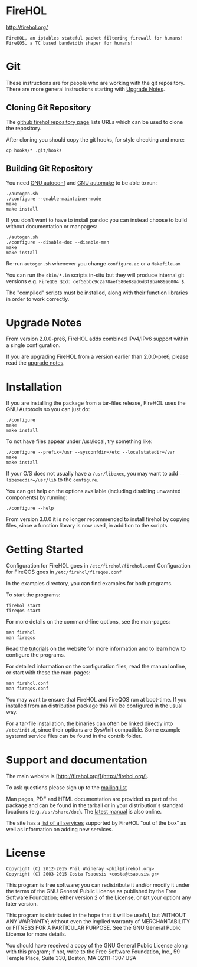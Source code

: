 FireHOL
=======

http://firehol.org/

    FireHOL, an iptables stateful packet filtering firewall for humans!
    FireQOS, a TC based bandwidth shaper for humans!

Git
===
These instructions are for people who are working with the git repository.
There are more general instructions starting with
[Upgrade Notes](#upgrade-notes).

Cloning Git Repository
----------------------

The [github firehol repository page](https://github.com/firehol/firehol)
lists URLs which can be used to clone the repository.

After cloning you should copy the git hooks, for style checking and more:

~~~~
cp hooks/* .git/hooks
~~~~

Building Git Repository
-----------------------
You need [GNU autoconf](http://www.gnu.org/software/autoconf/) and
[GNU automake](http://www.gnu.org/software/automake/) to be able to
run:

~~~~
./autogen.sh
./configure --enable-maintainer-mode
make
make install
~~~~

If you don't want to have to install pandoc you can instead choose
to build without documentation or manpages:

~~~~
./autogen.sh
./configure --disable-doc --disable-man
make
make install
~~~~

Re-run `autogen.sh` whenever you change `configure.ac` or a `Makefile.am`

You can run the `sbin/*.in` scripts in-situ but they will produce internal
git versions e.g. `FireQOS $Id: def55bbc9c2a78aef580e88ad6d3f9ba689a6004 $`.

The "compiled" scripts must be installed, along with their function
libraries in order to work correctly.


Upgrade Notes
=============
From version 2.0.0-pre6, FireHOL adds combined IPv4/IPv6 support within
a single configuration.

If you are upgrading FireHOL from a version earlier than 2.0.0-pre6,
please read the [upgrade notes](http://firehol.org/upgrade/).


Installation
============
If you are installing the package from a tar-files release, FireHOL uses
the GNU Autotools so you can just do:

~~~~
./configure
make
make install
~~~~

To not have files appear under /usr/local, try something like:

~~~~
./configure --prefix=/usr --sysconfdir=/etc --localstatedir=/var
make
make install
~~~~

If your O/S does not usually have a `/usr/libexec`, you may want
to add `--libexecdir=/usr/lib` to the `configure`.

You can get help on the options available (including disabling unwanted
components) by running:

~~~~
./configure --help
~~~~

From version 3.0.0 it is no longer recommended to install firehol by
copying files, since a function library is now used, in addition to
the scripts.


Getting Started
===============
Configuration for FireHOL goes in `/etc/firehol/firehol.conf`
Configuration for FireQOS goes in `/etc/firehol/fireqos.conf`

In the examples directory, you can find examples for both programs.

To start the programs:

~~~~
firehol start
fireqos start
~~~~

For more details on the command-line options, see the man-pages:

~~~~
man firehol
man fireqos
~~~~

Read the [tutorials](http://firehol.org/tutorial/) on the website for
more information and to learn how to configure the programs.

For detailed information on the configuration files, read the manual
online, or start with these the man-pages:

~~~~
man firehol.conf
man fireqos.conf
~~~~

You may want to ensure that FireHOL and FireQOS run at boot-time. If you
installed from an distribution package this will be configured in the
usual way.

For a tar-file installation, the binaries can often be linked directly
into `/etc/init.d`, since their options are SysVInit compatible. Some
example systemd service files can be found in the contrib folder.


Support and documentation
=========================
The main website is [http://firehol.org/](http://firehol.org/).

To ask questions please sign up to the
[mailing list](http://lists.firehol.org/mailman/listinfo/firehol-support)

Man pages, PDF and HTML documentation are provided as part of the package
and can be found in the tarball or in your distribution's standard locations
(e.g. `/usr/share/doc`). The [latest manual](http://firehol.org/manual/)
is also online.

The site has a [list of all services](http://firehol.org/services/) supported
by FireHOL "out of the box" as well as information on adding new services.


License
=======

    Copyright (C) 2012-2015 Phil Whineray <phil@firehol.org>
    Copyright (C) 2003-2015 Costa Tsaousis <costa@tsaousis.gr>

This program is free software; you can redistribute it and/or modify
it under the terms of the GNU General Public License as published by
the Free Software Foundation; either version 2 of the License, or
(at your option) any later version.

This program is distributed in the hope that it will be useful,
but WITHOUT ANY WARRANTY; without even the implied warranty of
MERCHANTABILITY or FITNESS FOR A PARTICULAR PURPOSE.  See the
GNU General Public License for more details.

You should have received a copy of the GNU General Public License
along with this program; if not, write to the Free Software
Foundation, Inc., 59 Temple Place, Suite 330, Boston, MA 02111-1307 USA
